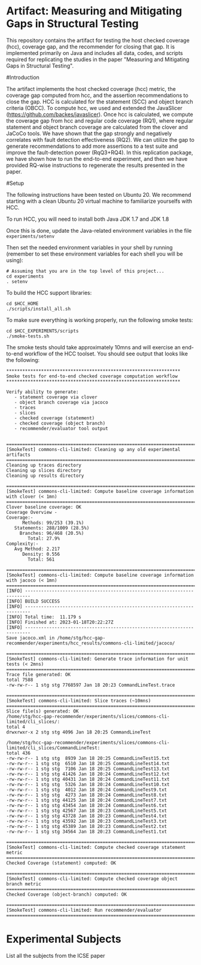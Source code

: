 # Artifact: Measuring and Mitigating Gaps in Structural Testing

This repository contains the artifact for testing the host checked coverage (hcc), coverage gap, and the recommender for closing that gap. It is implemented primarily on Java and includes all data, codes, and scripts required for replicating the studies in the paper "Measuring and Mitigating Gaps in Structural Testing".


#Introduction

The artifact implements the host checked coverage (hcc) metric, the coverage gap computed from hcc, and the assertion recommendations to close the gap. HCC is calculated for the statement (SCC) and object branch criteria (OBCC). To compute hcc, we used and extended the JavaSlicer (https://github.com/backes/javaslicer). Once hcc is calculated, we compute the coverage gap from hcc and regular code coverage (RQ1), where regular statement and object branch coverage are calculated from the clover and JaCoCo tools.
We have shown that the gap strongly and negatively correlates with fault detection effectiveness (RQ2). We can utilize the gap to generate recommendations to add more assertions to a test suite and improve the fault-detection power (RqQ3+RQ4).
In this replication package, we have shown how to run the end-to-end experiment, and then we have provided RQ-wise instructions to regenerate the results presented in the paper.


#Setup

The following instructions have been tested on Ubuntu 20. We recommend starting with a clean Ubuntu 20 virtual machine to familiarize yourselfs with HCC.

To run HCC, you will need to install both Java JDK 1.7 and JDK 1.8

Once this is done, update the Java-related environment variables in the file `experiments/setenv`

Then set the needed environment variables in your shell by running (remember to set these environment variables for each shell you will be using):
```
# Assuming that you are in the top level of this project...
cd experiments
. setenv
```
To build the HCC support libraries:
```
cd $HCC_HOME
./scripts/install_all.sh
```

To make sure everything is working properly, run the following smoke tests:
```
cd $HCC_EXPERIMENTS/scripts
./smoke-tests.sh
```

The smoke tests should take approximately 10mns and will exercise an end-to-end workflow of the HCC toolset. 
You should see output that looks like the following:

```
*****************************************************************
Smoke tests for end-to-end checked coverage computation workflow
*****************************************************************

Verify ability to generate:
   - statement coverage via clover
   - object branch coverage via jacoco
   - traces
   - slices
   - checked coverage (statement)
   - checked coverage (object branch)
   - recommender/evaluator tool output


==========================================================================================
[SmokeTest] commons-cli-limited: Cleaning up any old experimental artifacts
==========================================================================================
Cleaning up traces directory
Cleaning up slices directory
Cleaning up results directory

==========================================================================================
[SmokeTest] commons-cli-limited: Compute baseline coverage information with clover (< 1mn)
==========================================================================================
Clover baseline coverage: OK
Coverage Overview -
Coverage:-
      Methods: 99/253 (39.1%)                                                                                                   
   Statements: 288/1009 (28.5%)                                                                                                 
     Branches: 96/468 (20.5%)                                                                                                   
        Total: 27.9%                                                                                                            
Complexity:-
   Avg Method: 2.217
      Density: 0.556
        Total: 561

==========================================================================================
[SmokeTest] commons-cli-limited: Compute baseline coverage information with jacoco (< 1mn)
==========================================================================================
[INFO] ------------------------------------------------------------------------
[INFO] BUILD SUCCESS
[INFO] ------------------------------------------------------------------------
[INFO] Total time:  11.179 s
[INFO] Finished at: 2023-01-18T20:22:27Z
[INFO] ------------------------------------------------------------------------
Save jacoco.xml in /home/stg/hcc-gap-recommender/experiments/hcc_results/commons-cli-limited/jacoco/

==========================================================================================
[SmokeTest] commons-cli-limited: Generate trace information for unit tests (< 2mns)
==========================================================================================
Trace file generated: OK
total 7588
-rw-rw-r-- 1 stg stg 7768597 Jan 18 20:23 CommandLineTest.trace

==========================================================================================
[SmokeTest] commons-cli-limited: Slice traces (~10mns)
==========================================================================================
Slice file(s) generated: OK
/home/stg/hcc-gap-recommender/experiments/slices/commons-cli-limited/cli_slices/:
total 4
drwxrwxr-x 2 stg stg 4096 Jan 18 20:25 CommandLineTest

/home/stg/hcc-gap-recommender/experiments/slices/commons-cli-limited/cli_slices/CommandLineTest:
total 436
-rw-rw-r-- 1 stg stg  8939 Jan 18 20:25 CommandLineTest15.txt
-rw-rw-r-- 1 stg stg  6510 Jan 18 20:25 CommandLineTest14.txt
-rw-rw-r-- 1 stg stg  7106 Jan 18 20:25 CommandLineTest13.txt
-rw-rw-r-- 1 stg stg 41426 Jan 18 20:24 CommandLineTest12.txt
-rw-rw-r-- 1 stg stg 40431 Jan 18 20:24 CommandLineTest11.txt
-rw-rw-r-- 1 stg stg  5326 Jan 18 20:24 CommandLineTest10.txt
-rw-rw-r-- 1 stg stg  4012 Jan 18 20:24 CommandLineTest9.txt
-rw-rw-r-- 1 stg stg  4273 Jan 18 20:24 CommandLineTest8.txt
-rw-rw-r-- 1 stg stg 44125 Jan 18 20:24 CommandLineTest7.txt
-rw-rw-r-- 1 stg stg 43454 Jan 18 20:24 CommandLineTest6.txt
-rw-rw-r-- 1 stg stg 42567 Jan 18 20:23 CommandLineTest5.txt
-rw-rw-r-- 1 stg stg 43728 Jan 18 20:23 CommandLineTest4.txt
-rw-rw-r-- 1 stg stg 43592 Jan 18 20:23 CommandLineTest3.txt
-rw-rw-r-- 1 stg stg 45389 Jan 18 20:23 CommandLineTest2.txt
-rw-rw-r-- 1 stg stg 34564 Jan 18 20:23 CommandLineTest1.txt

==========================================================================================
[SmokeTest] commons-cli-limited: Compute checked coverage statement metric
==========================================================================================
Checked Coverage (statement) computed: OK

==========================================================================================
[SmokeTest] commons-cli-limited: Compute checked coverage object branch metric
==========================================================================================
Checked Coverage (object-branch) computed: OK

==========================================================================================
[SmokeTest] commons-cli-limited: Run recommender/evaluator
==========================================================================================
```

# Experimental Subjects
List all the subjects from the ICSE paper
